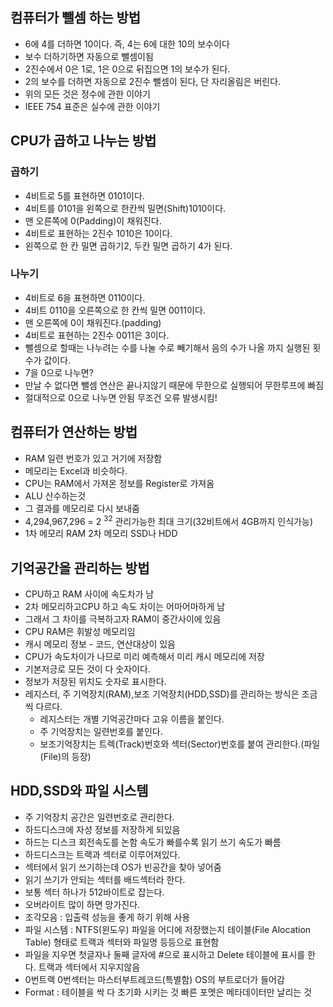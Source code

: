 ## 컴퓨터가 뺄셈 하는 방법
- 6에 4를 더하면 10이다. 즉, 4는 6에 대한 10의 보수이다
- 보수 더하기하면 자동으로 뺄셈이됨
- 2진수에서 0은 1로, 1은 0으로 뒤집으면 1의 보수가 된다.
- 2의 보수를 더하면 자동으로 2진수 뺄셈이 된다, 단 자리올림은 버린다.
- 위의 모든 것은 정수에 관한 이야기
- IEEE 754 표준은 실수에 관한 이야기

## CPU가 곱하고 나누는 방법
  ### 곱하기
  - 4비트로 5를 표현하면 0101이다.
  - 4비트를 0101을 왼쪽으로 한칸씩 밀면(Shift)1010이다.
  - 맨 오른쪽에 0(Padding)이 채워진다.
  - 4비트로 표현하는 2진수 1010은 10이다.
  - 왼쪽으로 한 칸 밀면 곱하기2, 두칸 밀면 곱하기 4가 된다.
  ### 나누기
  - 4비트로 6을 표현하면 0110이다.
  - 4비트 0110을 오른쪽으로 한 칸씩 밀면 0011이다.
  - 맨 오른쪽에 0이 채워진다.(padding)
  - 4비트로 표현하는 2진수 0011은 3이다.
  - 뺄셈으로 할때는 나누려는 수를 나눌 수로 빼기해서 음의 수가 나올 까지 실행된 횟수가 값이다.
  - 7을 0으로 나누면?
  - 만날 수 없다면 뺄셈 연산은 끝나지않기 때문에 무한으로 실행되어 무한루프에 빠짐
  - 절대적으로 0으로 나누면 안됨 무조건 오류 발생시킴!

## 컴퓨터가 연산하는 방법
- RAM 일련 번호가 있고 거기에 저장함 
- 메모리는 Excel과 비슷하다.
- CPU는 RAM에서 가져온 정보를 Register로 가져옴 
- ALU 산수하는것 
- 그 결과를 메모리로 다시 보내줌
- 4,294,967,296 = 2 <sup>32</sup>  관리가능한 최대 크기(32비트에서 4GB까지 인식가능)
- 1차 메모리 RAM 2차 메모리 SSD나 HDD

## 기억공간을 관리하는 방법
- CPU하고 RAM 사이에 속도차가 남
- 2차 메모리하고CPU 하고 속도 차이는 어마어마하게 남
- 그래서 그 차이를 극복하고자 RAM이 중간사이에 있음 
- CPU RAM은 휘발성 메모리임 
- 캐시 메모리 정보 - 코드, 연산대상이 있음
- CPU가 속도차이가 나므로 미리 예측해서 미리 캐시 메모리에 저장 
- 기본저긍로 모든 것이 다 숫자이다.
- 정보가 저장된 위치도 숫자로 표시한다.
- 레지스터, 주 기억장치(RAM),보조 기억장치(HDD,SSD)를 관리하는 방식은 조금씩 다르다.
  - 레지스터는 개별 기억공간마다 고유 이름을 붙인다.
  - 주 기억장치는 일련번호를 붙인다.
  - 보조기억장치는 트렉(Track)번호와 섹터(Sector)번호를 붙여 관리한다.(파일(File)의 등장)
 
## HDD,SSD와 파일 시스템
- 주 기억장치 공간은 일련번호로 관리한다.
- 하드디스크에 자성 정보를 저장하게 되있음 
- 하드는 디스크 회전속도를 논함 속도가 빠를수록 읽기 쓰기 속도가 빠름
- 하드디스크는 트랙과 섹터로 이루어져있다.
- 섹터에서 읽기 쓰기하는데 OS가 빈공간을 찾아 넣어줌 
- 읽기 쓰기가 안되는 섹터를 배드섹터라 한다.
- 보통 섹터 하나가 512바이트로 잡는다.
- 오버라이트 많이 하면 망가진다.
- 조각모음 : 입출력 성능을 좋게 하기 위해 사용
- 파일 시스템 : NTFS(윈도우) 파일을 어디에 저장했는지 테이블(File Alocation Table) 형태로 트랙과 섹터와 파일명 등등으로 표현함
- 파일을 지우면 첫글자나 둘째 글자에 #으로 표시하고 Delete 테이블에 표시를 한다. 트랙과 섹터에서 지우지않음
- 0번트랙 0번섹터는 마스터부트레코드(특별함) OS의 부트로더가 들어감 
- Format : 테이블을 싹 다 초기화 시키는 것 빠른 포멧은 메타데이터만 날리는 것  